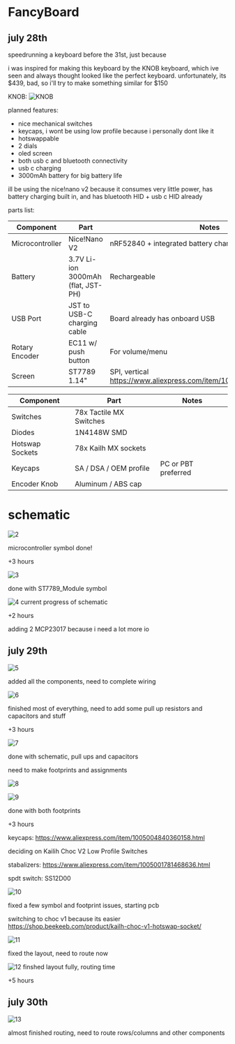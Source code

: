 # FancyBoard
## july 28th

speedrunning a keyboard before the 31st, just because

i was inspired for making this keyboard by the KNOB keyboard, which ive seen and always thought looked like the perfect keyboard. unfortunately, its $439, bad, so i'll try to make something similar for $150

KNOB:
![KNOB](assets/image1.png)

planned features:
- nice mechanical switches
- keycaps, i wont be using low profile because i personally dont like it
- hotswappable
- 2 dials
- oled screen
- both usb c and bluetooth connectivity
- usb c charging
- 3000mAh battery for big battery life

ill be using the nice!nano v2 because it consumes very little power, has battery charging built in, and has bluetooth HID + usb c HID already

parts list:

| Component                 | Part                               | Notes                                             |
| ------------------------- | ---------------------------------- | ------------------------------------------------- |
| Microcontroller           | Nice!Nano V2                       | nRF52840 + integrated battery charger             |
| Battery                   | 3.7V Li-ion 3000mAh (flat, JST-PH) | Rechargeable                                      |
| USB Port                  | JST to USB-C charging cable        | Board already has onboard USB                     |
| Rotary Encoder            | EC11 w/ push button                | For volume/menu                                   |
|     Screen                | ST7789 1.14"                       | SPI, vertical     https://www.aliexpress.com/item/1005009445748262.html                                |

| Component       | Part                                        | Notes                 |
| --------------- | ------------------------------------------- | --------------------- |
| Switches        | 78x Tactile MX Switches                     |                       |
| Diodes          | 1N4148W SMD                                 |                       |
| Hotswap Sockets | 78x Kailh MX sockets                        |                       |
| Keycaps         | SA / DSA / OEM profile                      | PC or PBT preferred   |
| Encoder Knob    | Aluminum / ABS cap                          |                       |

# schematic

![2](assets/image2.png)

microcontroller symbol done!

+3 hours

![3](assets/image3.png)

done with ST7789_Module symbol

![4](assets/image4.png)
current progress of schematic

+2 hours

adding 2 MCP23017 because i need a lot more io

## july 29th

![5](assets/image5.png)

added all the components, need to complete wiring

![6](assets/image6.png)

finished most of everything, need to add some pull up resistors and capacitors and stuff

+3 hours

![7](assets/image7.png)

done with schematic, pull ups and capacitors

need to make footprints and assignments

![8](assets/image8.png)

![9](assets/image9.png)

done with both footprints

+3 hours

keycaps: https://www.aliexpress.com/item/1005004840360158.html

deciding on Kailih Choc V2 Low Profile Switches

stabalizers: https://www.aliexpress.com/item/1005001781468636.html

spdt switch: SS12D00

![10](assets/image10.png)

fixed a few symbol and footprint issues, starting pcb

switching to choc v1 because its easier
https://shop.beekeeb.com/product/kailh-choc-v1-hotswap-socket/


![11](assets/image11.png)

fixed the layout, need to route now

![12](assets/image12.png)
finshed layout fully, routing time

+5 hours

## july 30th

![13](assets/image13.png)

almost finished routing, need to route rows/columns and other components
